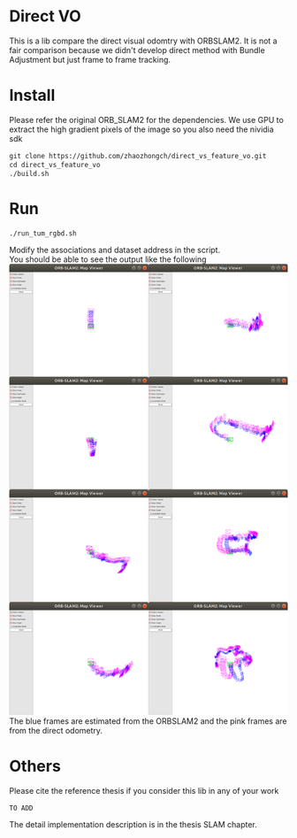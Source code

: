 # Direct VO
This is a lib compare the direct visual odomtry with ORBSLAM2. It is not a fair comparison because we didn't develop direct method with Bundle Adjustment but just frame to frame tracking.
# Install
Please refer the original ORB_SLAM2 for the dependencies.
We use GPU to extract the high gradient pixels of the image so you also need the nividia sdk
```
git clone https://github.com/zhaozhongch/direct_vs_feature_vo.git
cd direct_vs_feature_vo
./build.sh
```
# Run
```
./run_tum_rgbd.sh
```
Modify the associations and dataset address in the script.    
You should be able to see the output like the following  
![example_result](example_result.png)
The blue frames are estimated from the ORBSLAM2 and the pink frames are from the direct odometry.

# Others
Please cite the reference thesis if you consider this lib in any of your work
```
TO ADD
```
The detail implementation description is in the thesis SLAM chapter.
